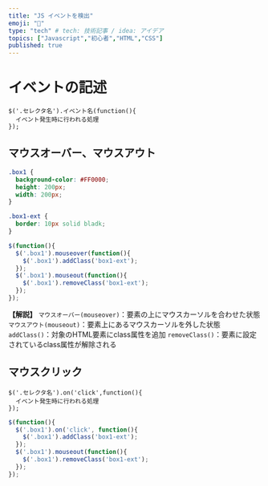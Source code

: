 ```yaml
---
title: "JS イベントを検出"
emoji: "📝"
type: "tech" # tech: 技術記事 / idea: アイデア
topics: ["Javascript","初心者","HTML","CSS"]
published: true
---
```

# イベントの記述
```js:基本的な書き方
$('.セレクタ名').イベント名(function(){
  イベント発生時に行われる処理
});
```
## マウスオーバー、マウスアウト
```css:app.css
.box1 {
  background-color: #FF0000;
  height: 200px;
  width: 200px;
}

.box1-ext {
  border: 10px solid bladk;
}
```
```js:app.js
$(function(){
  $('.box1').mouseover(function(){
    $('.box1').addClass('box1-ext');
  });
  $('.box1').mouseout(function(){
    $('.box1').removeClass('box1-ext');
  });
});
```
**【解説】**
`マウスオーバー(mouseover)`：要素の上にマウスカーソルを合わせた状態
`マウスアウト(mouseout)`：要素上にあるマウスカーソルを外した状態
`addClass()`：対象のHTML要素にclass属性を追加
`removeClass()`：要素に設定されているclass属性が解除される

## マウスクリック
```js:基本的な書き方
$('.セレクタ名').on('click',function(){
  イベント発生時に行われる処理
});
```
```js:app.js
$(function(){
  $('.box1').on('click', function(){
    $('.box1').addClass('box1-ext');
  });
  $('.box1').mouseout(function(){
    $('.box1').removeClass('box1-ext');
  });
});
```